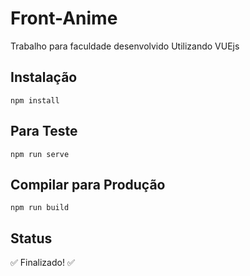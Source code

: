 # Front-Anime
Trabalho para faculdade desenvolvido Utilizando VUEjs
## Instalação
```
npm install
```

## Para Teste
```
npm run serve
```

## Compilar para Produção
```
npm run build
```
## Status 
:white_check_mark: Finalizado! :white_check_mark: